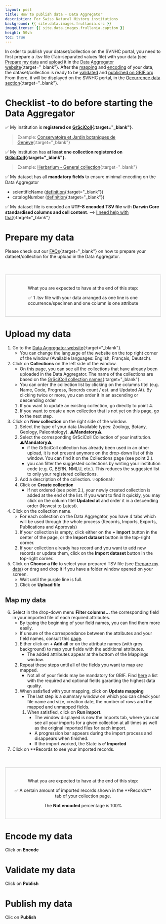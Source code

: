```yaml
---
layout: post
title: How to publish data - Data Aggregator
description: For Swiss Natural History institutions
background: {{ site.data.images.frullania.src }}
imageLicense: {{ site.data.images.frullania.caption }}
height: 50vh
toc: true
---
```

In order to publish your dataset/collection on the SVNHC portal, you need to first prepare a .tsv file (Tab-separated values file) with your data (see [Prepare my data](#prepare-my-data) and [upload](#upload-my-data) it in the [Data Aggregator website](https://staging.aggregator.scnat.zebbra.ch/){:target="_blank"}. After the [mapping](#map-my-data) and [encoding](#encode-my-data) of your data, the dataset/collection is ready to be [validated](#validate-my-data) and [published on GBIF.org](#publish-my-data). From there, it will be displayed on the SVNHC portal, in the [Occurrence data section](https://svnhc.hp.gbif-staging.org/occurrence/search){:target="_blank"}.

# Checklist -to do before starting the Data Aggregator
✅ My institution is **registered on [GrSciColl](https://scientific-collections.gbif.org/institution/search){:target="_blank"}**.

> Example: [Conservatoire et Jardin botaniques de Genève](https://scientific-collections.gbif.org/institution/d200fcbc-972e-4488-bcb6-eaa47209148d){:target="_blank"}

✅ My institution has **at least one collection registered on [GrSciColl](https://scientific-collections.gbif.org/collection/search){:target="_blank"}**.

> Example: [Herbarium - General collection](https://scientific-collections.gbif.org/collection/836af357-06e8-4a4f-9511-c3d33155f2b5){:target="_blank"}

✅ My dataset has all **mandatory fields** to ensure minimal encoding on the Data Aggregator
- scientificName ([definition](https://dwc.tdwg.org/terms/#dwc:scientificName){:target="_blank"})
- catalogNumber ([definition](https://dwc.tdwg.org/terms/#dwc:catalogNumber){:target="_blank"})

✅ My dataset file is encoded an **UTF-8 encoded TSV file** with **Darwin Core standardised columns and cell content**. --> [I need help with that](https://svnhc.hp.gbif-staging.org/en/data-aggregator/#do-i-have-to-upload-my-entire-database-fields-into-the-data-aggregator){:target="_blank"}

# Prepare my data
Please check out our [FAQs](https://svnhc.hp.gbif-staging.org/en/data-aggregator/#faqs){:target="_blank"} on how to prepare your dataset/collection for the upload in the Data Aggregator.

<div style="text-align: center; margin-top: 50px; border: 1px solid #ccc; padding: 20px;">
  <p>What you are expected to have at the end of this step:</p>
  <p>✅ 1 .tsv file with your data arranged as one line is one occurrence/specimen and one column is one attribute</p>
</div>

# Upload my data
1. Go to the [Data Aggregator website](https://staging.aggregator.scnat.zebbra.ch/){:target="_blank"}.
    - You can change the language of the website on the top right corner of the window (Available languages: English, Français, Deutsch).
2. Click on **Collections** on the left side of the window.
    - On this page, you can see all the collections that have already been uploaded in the Data Aggregator. The name of the collections are based on the [GrSciColl collection names](https://scientific-collections.gbif.org/collection/search){:target="_blank"}.
    - You can order the collection list by clicking on the columns titel (e.g. Name, Code, Progress, Reocrds count / est. and Updated At). By clicking twice or more, you can order it in an ascending or descending order
    1. If you want to update an existing collection, go directly to point 4.
    2. If you want to create a new collection that is not yet on this page, go to the next step.
3. Click on **New collection** on the right side of the window.
    1. Select the type of your data (Available types: Zoology, Botany, Geology, Paleontology). ⚠️**Mandatory**⚠️
    2. Select the corresponding GrSciColl Collection of your institution. ⚠️**Mandatory**⚠️
         - if the GrSciColl collection has already been used in an other upload, it is not present anymore on the drop-down list of this window. You can find it on the Collections page (see point 2.).
         - you can filter the suggested collections by writing your institution code (e.g. G, BERN, NMLU, etc.). This reduces the suggested list to only your registered collections.
    3. Add a description of the collection. 💡optional💡
    4. Click on **Create collection**
         - If not ordered (see point 2.), your newly created collection is added at the end of the list. If you want to find it quickly, you may click on the column titel **Updated at** and order it in a descending order (Newest to Latest).
4. Click on the collection name.
   - For each collection on the Data Aggregator, you have 4 tabs which will be used through the whole process (Records, Imports, Exports, Publications and Approvals)
   1. If your collection is empty, click either on the **+ Import** button in the center of the page, or the **Import dataset** button in the top-right corner.
   2. If your collection already has record and you want to add new records or update them, click on the **Import dataset** button in the top-right corner.
5. Click on **Choose a file** to select your prepared TSV file (see [Prepare my data](https://svnhc.hp.gbif-staging.org/en/how-to-publish-data/#prepare-my-data)) or drag and drop it if you have a folder window opened on your screen.
   - Wait until the purple line is full.
   1. Click on **Upload file**

## Map my data
6. Select in the drop-down menu **Filter columns...** the corresponding field in your imported file of each required attributes.
   - By typing the beginning of your field names, you can find them more easily.
   - If unsure of the correspondance between the attributes and your field names, consult this [page](https://svnhc.hp.gbif-staging.org/en/data-aggregator/#where-can-i-find-the-darwin-core-terms-description).
   1. Either click on **+ Add all** or on the attribute names (with grey background) to map your fields with the additional attributes.
      - The added attributes appear at the bottom of the Mappings window.
   2. Repeat these steps until all of the fields you want to map are mapped.
      - Not all of your fields may be mandatory for GBIF. Find [here](https://svnhc.hp.gbif-staging.org/en/data-aggregator/#which-fields-are-requiredmandatory-optional-and-not-needed) a list with the required and optional fields garanting the highest data quality.
    3. When satisfied with your mapping, click on **Update mapping**
       - The last step is a summary window on which you can check your file name and size, creation date, the number of rows and the mapped and unmapped fields.
       1. When satisfied, click on **Run import**.
          - The window displayed is now the Imports tab, where you can see all your imports for a given collection at all times as well as the original imported files for each import.
          - A progression bar appears during the import process and disappears when finished.
          - If the import worked, the State is **✅ Imported**
7. Click on **Records to see your imported records.
        
<div style="text-align: center; margin-top: 50px; border: 1px solid #ccc; padding: 20px;">
  <p>What you are expected to have at the end of this step:</p>
  <p>✅ A certain amount of imported records shown in the **Records** tab of your collection page.</p>
  <p> The <strong>Not encoded</strong> percentage is 100%</p>
</div>

# Encode my data
Click on **Encode**

# Validate my data
Click on **Publish**

# Publish my data
Clic on **Publish**
